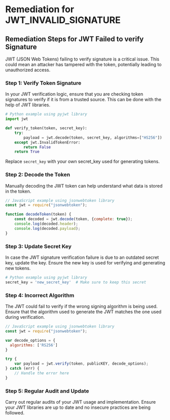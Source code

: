 # Remediation for JWT_INVALID_SIGNATURE

## Remediation Steps for JWT Failed to verify Signature
JWT (JSON Web Tokens) failing to verify signature is a critical issue. This could mean an attacker has tampered with the token, potentially leading to unauthorized access. 

### Step 1: Verify Token Signature
In your JWT verification logic, ensure that you are checking token signatures to verify if it is from a trusted source. This can be done with the help of JWT libraries.

```python
# Python example using pyjwt library
import jwt

def verify_token(token, secret_key):
    try:
        payload = jwt.decode(token, secret_key, algorithms=["HS256"])
    except jwt.InvalidTokenError:
        return False
    return True
```

Replace `secret_key` with your own secret_key used for generating tokens.

### Step 2: Decode the Token
Manually decoding the JWT token can help understand what data is stored in the token.

```javascript
// JavaScript example using jsonwebtoken library
const jwt = require("jsonwebtoken");

function decodeToken(token) {
    const decoded = jwt.decode(token, {complete: true});
    console.log(decoded.header);
    console.log(decoded.payload);
}
```
    
### Step 3: Update Secret Key
In case the JWT signature verification failure is due to an outdated secret key, update the key. Ensure the new key is used for verifying and generating new tokens.

```python
# Python example using pyjwt library
secret_key = 'new_secret_key'  # Make sure to keep this secret
```

### Step 4: Incorrect Algorithm
The JWT could fail to verify if the wrong signing algorithm is being used. Ensure that the algorithm used to generate the JWT matches the one used during verification.

```javascript
// JavaScript example using jsonwebtoken library
const jwt = require("jsonwebtoken");

var decode_options = {
  algorithms: ['RS256']
}

try {
    var payload = jwt.verify(token, publicKEY, decode_options);
} catch (err) {
    // Handle the error here
}
```

### Step 5: Regular Audit and Update
Carry out regular audits of your JWT usage and implementation. Ensure your JWT libraries are up to date and no insecure practices are being followed.